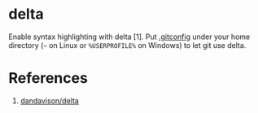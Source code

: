 # delta

Enable syntax highlighting with delta [1].
Put [.gitconfig](gitconfig) under your home directory
(`~` on Linux or `%USERPROFILE%` on Windows)
to let git use delta.

# References

1. [dandavison/delta](https://github.com/dandavison/delta)
